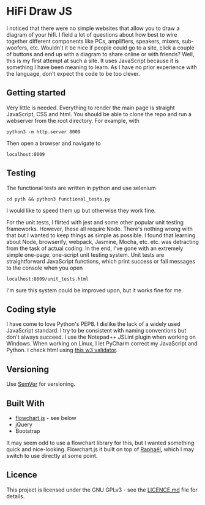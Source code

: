 # HiFi Draw JS
I noticed that there were no simple websites that allow you to draw a diagram of your hifi.  I field a lot of questions about how best to wire together different components like PCs, amplifiers, speakers, mixers, sub-woofers, etc.  Wouldn't it be nice if people could go to a site, click a couple of buttons and end up with a diagram to share online or with friends?  Well, this is my first attempt at such a site.  It uses JavaScript because it is something I have been meaning to learn.  As I have no prior experience with the language, don't expect the code to be too clever.

## Getting started
Very little is needed.  Everything to render the main page is straight JavaScript, CSS and html.  You should be able to clone the repo and run a webserver from the root directory.  For example, with 
    
    python3 -m http.server 8009

Then open a browser and navigate to 

    localhost:8009

## Testing
The functional tests are written in python and use selenium

    cd pyth && python3 functional_tests.py

I would like to speed them up but otherwise they work fine.

For the unit tests, I flirted with jest and some other popular unit testing frameworks.  However, these all require Node.  There's nothing wrong with that but I wanted to keep things as simple as possible.  I found that learning about Node, browserify, webpack, Jasmine, Mocha, etc. etc. was detracting from the task of actual coding.  In the end, I've gone with an extremely simple one-page, one-script unit testing system.  Unit tests are straightforward JavaScript functions, which print success or fail messages to the console when you open

    localhost:8009/unit_tests.html

I'm sure this system could be improved upon, but it works fine for me.

## Coding style
I have come to love Python's PEP8.  I dislike the lack of a widely used JavaScript standard.  I try to be consistent with naming conventions but don't always succeed.  I use the Notepad++ JSLint plugin when working on Windows.  When working on Linux, I let PyCharm correct my JavaScript and Python.  I check html using [this w3 validator](https://validator.w3.org/nu/#textarea).

## Versioning
Use [SemVer](http://semver.org/) for versioning.

## Built With
* [flowchart.js](https://github.com/adrai/flowchart.js) - see below
* jQuery
* Bootstrap

It may seem odd to use a flowchart library for this, but I wanted something quick and nice-looking.  Flowchart.js it built on top of [Raphaël](http://dmitrybaranovskiy.github.io/raphael/), which I may switch to use directly at some point.

## Licence

This project is licensed under the GNU GPLv3 - see the [LICENCE.md](https://github.com/Iain-S/HiFiDrawJS/blob/master/LICENCE.txt) file for details.
 
